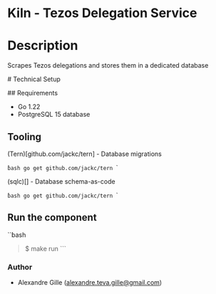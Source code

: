 # Kiln - Tezos Delegation Service

# Description

Scrapes Tezos delegations and stores them in a dedicated database

# Technical Setup

## Requirements

- Go 1.22
- PostgreSQL 15 database

## Tooling

(Tern)[github.com/jackc/tern] - Database migrations

``̀bash
go get github.com/jackc/tern
``̀

(sqlc)[] - Database schema-as-code

``̀bash
go get github.com/jackc/tern
``̀

## Run the component

``̀bash
>$ make run
``̀

### Author

- Alexandre Gille (alexandre.teva.gille@gmail.com)